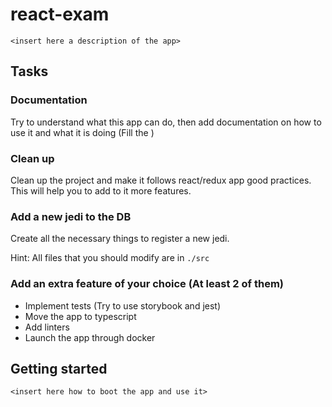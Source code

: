 # react-exam

`<insert here a description of the app>`

## Tasks

### Documentation

Try to understand what this app can do, then add documentation on how to use it and what it is doing (Fill the <insert>)

### Clean up

Clean up the project and make it follows react/redux app good
practices. This will help you to add to it more features.

### Add a new jedi to the DB

Create all the necessary things to register a new jedi.

Hint: All files that you should modify are in `./src`

### Add an extra feature of your choice (At least 2 of them)

- Implement tests (Try to use storybook and jest)
- Move the app to typescript
- Add linters
- Launch the app through docker

## Getting started

`<insert here how to boot the app and use it>`
